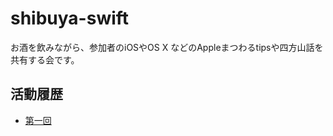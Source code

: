# shibuya-swift

お酒を飲みながら、参加者のiOSやOS X などのAppleまつわるtipsや四方山話を共有する会です。


## 活動履歴

* [第一回](https://github.com/shibuya-swift/shibuya-swift/wiki/shibuya-swift01)
